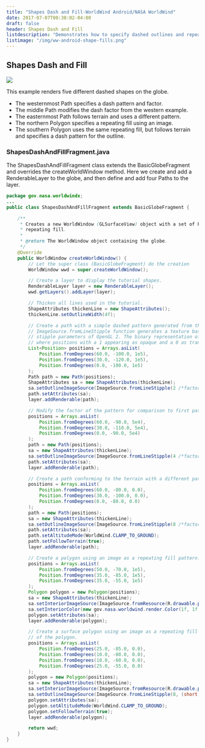 ```yaml
---
title: "Shapes Dash and Fill-WorldWind Android/NASA WorldWind"
date: 2017-07-07T00:38:02-04:00
draft: false
header: Shapes Dash and Fill
listdescription: "Demonstrates how to specify dashed outlines and repeating fill patterns for shapes."
listimage: "/img/ww-android-shape-fills.png"
---
```


## Shapes Dash and Fill

<img src="/img/ww-android-shape-fills.png" class="img-responsive center-block">

This example renders five different dashed shapes on the globe.

- The westernmost Path specifies a dash pattern and factor.
- The middle Path modifies the dash factor from the western example.
- The easternmost Path follows terrain and uses a different pattern.
- The northern Polygon specifies a repeating fill using an image.
- The southern Polygon uses the same repeating fill, but follows terrain and specifies a dash pattern for the outline.

### ShapesDashAndFillFragment.java

The ShapesDashAndFillFragment class extends the BasicGlobeFragment and overrides the createWorldWindow method. Here we create and add a RenderableLayer to the globe, and then define and add four Paths to the layer.

```java
package gov.nasa.worldwindx;
...
public class ShapesDashAndFillFragment extends BasicGlobeFragment {

    /**
     * Creates a new WorldWindow (GLSurfaceView) object with a set of Path and Polygon shapes with dashed lines and
     * repeating fill.
     *
     * @return The WorldWindow object containing the globe.
     */
    @Override
    public WorldWindow createWorldWindow() {
        // Let the super class (BasicGlobeFragment) do the creation
        WorldWindow wwd = super.createWorldWindow();

        // Create a layer to display the tutorial shapes.
        RenderableLayer layer = new RenderableLayer();
        wwd.getLayers().addLayer(layer);

        // Thicken all lines used in the tutorial.
        ShapeAttributes thickenLine = new ShapeAttributes();
        thickenLine.setOutlineWidth(4f);

        // Create a path with a simple dashed pattern generated from the ImageSource factory. The
        // ImageSource.fromLineStipple function generates a texture based on the provided factor and pattern, similar to
        // stipple parameters of OpenGL 2. The binary representation of the pattern value will be the pattern displayed,
        // where positions with a 1 appearing as opaque and a 0 as transparent.
        List<Position> positions = Arrays.asList(
            Position.fromDegrees(60.0, -100.0, 1e5),
            Position.fromDegrees(30.0, -120.0, 1e5),
            Position.fromDegrees(0.0, -100.0, 1e5)
        );
        Path path = new Path(positions);
        ShapeAttributes sa = new ShapeAttributes(thickenLine);
        sa.setOutlineImageSource(ImageSource.fromLineStipple(2 /*factor*/, (short) 0xF0F0 /*pattern*/));
        path.setAttributes(sa);
        layer.addRenderable(path);

        // Modify the factor of the pattern for comparison to first path. Only the factor is modified, not the pattern.
        positions = Arrays.asList(
            Position.fromDegrees(60.0, -90.0, 5e4),
            Position.fromDegrees(30.0, -110.0, 5e4),
            Position.fromDegrees(0.0, -90.0, 5e4)
        );
        path = new Path(positions);
        sa = new ShapeAttributes(thickenLine);
        sa.setOutlineImageSource(ImageSource.fromLineStipple(4 /*factor*/, (short) 0xF0F0 /*pattern*/));
        path.setAttributes(sa);
        layer.addRenderable(path);

        // Create a path conforming to the terrain with a different pattern from the first two Paths.
        positions = Arrays.asList(
            Position.fromDegrees(60.0, -80.0, 0.0),
            Position.fromDegrees(30.0, -100.0, 0.0),
            Position.fromDegrees(0.0, -80.0, 0.0)
        );
        path = new Path(positions);
        sa = new ShapeAttributes(thickenLine);
        sa.setOutlineImageSource(ImageSource.fromLineStipple(8 /*factor*/, (short) 0xDFF6 /*pattern*/));
        path.setAttributes(sa);
        path.setAltitudeMode(WorldWind.CLAMP_TO_GROUND);
        path.setFollowTerrain(true);
        layer.addRenderable(path);

        // Create a polygon using an image as a repeating fill pattern.
        positions = Arrays.asList(
            Position.fromDegrees(50.0, -70.0, 1e5),
            Position.fromDegrees(35.0, -85.0, 1e5),
            Position.fromDegrees(35.0, -55.0, 1e5)
        );
        Polygon polygon = new Polygon(positions);
        sa = new ShapeAttributes(thickenLine);
        sa.setInteriorImageSource(ImageSource.fromResource(R.drawable.pattern_sample_houndstooth));
        sa.setInteriorColor(new gov.nasa.worldwind.render.Color(1f, 1f, 1f, 1f));
        polygon.setAttributes(sa);
        layer.addRenderable(polygon);

        // Create a surface polygon using an image as a repeating fill pattern and a dash pattern for the outline
        // of the polygon.
        positions = Arrays.asList(
            Position.fromDegrees(25.0, -85.0, 0.0),
            Position.fromDegrees(10.0, -80.0, 0.0),
            Position.fromDegrees(10.0, -60.0, 0.0),
            Position.fromDegrees(25.0, -55.0, 0.0)
        );
        polygon = new Polygon(positions);
        sa = new ShapeAttributes(thickenLine);
        sa.setInteriorImageSource(ImageSource.fromResource(R.drawable.pattern_sample_houndstooth));
        sa.setOutlineImageSource(ImageSource.fromLineStipple(8, (short) 0xDFF6));
        polygon.setAttributes(sa);
        polygon.setAltitudeMode(WorldWind.CLAMP_TO_GROUND);
        polygon.setFollowTerrain(true);
        layer.addRenderable(polygon);

        return wwd;
    }
}
```